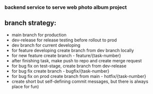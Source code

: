 ### backend service to serve web photo album project

## branch strategy:
- main branch for production
- dev-release for release testing before rollout to prod
- dev branch for current developing
- for feature developing create branch from dev branch locally
- for new feature create branch - feature/{task-number}
- after finishing task, make push to repo and create merge request
- for bug fix on test-stage, create branch from dev-release
- for bug fix create branch - bugfix/{task-number}
- for bug fix on prod create branch from main - hotfix/{task-number}
- create short but self-defining commit messages, but there is always place for fun)
